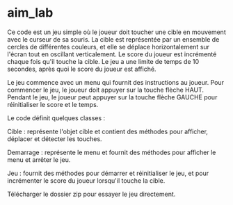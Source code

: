 # aim_lab
Ce code est un jeu simple où le joueur doit toucher une cible en mouvement avec le curseur de sa souris. La cible est représentée par un ensemble de cercles de différentes couleurs, et elle se déplace horizontalement sur l'écran tout en oscillant verticalement. Le score du joueur est incrémenté chaque fois qu'il touche la cible. Le jeu a une limite de temps de 10 secondes, après quoi le score du joueur est affiché.

Le jeu commence avec un menu qui fournit des instructions au joueur. Pour commencer le jeu, le joueur doit appuyer sur la touche flèche HAUT. Pendant le jeu, le joueur peut appuyer sur la touche flèche GAUCHE pour réinitialiser le score et le temps.

Le code définit quelques classes :

Cible : représente l'objet cible et contient des méthodes pour afficher, déplacer et détecter les touches.

Demarrage : représente le menu et fournit des méthodes pour afficher le menu et arrêter le jeu.

Jeu : fournit des méthodes pour démarrer et réinitialiser le jeu, et pour incrémenter le score du joueur lorsqu'il touche la cible.

Télécharger le dossier zip pour essayer le jeu directement.


